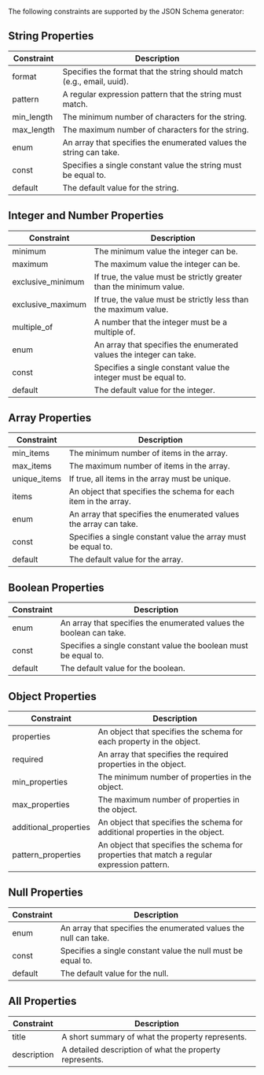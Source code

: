 The following constraints are supported by the JSON Schema generator:

## String Properties

| Constraint    |   Description |
|---------------|---------------|
| format        |   Specifies the format that the string should match (e.g., email, uuid). |
| pattern       |	A regular expression pattern that the string must match. |
| min_length    |	The minimum number of characters for the string. |
| max_length	|   The maximum number of characters for the string. |
| enum          |	An array that specifies the enumerated values the string can take. |
| const         |	Specifies a single constant value the string must be equal to. |
| default       |	The default value for the string. |

## Integer and Number Properties
| Constraint            |	Description |
|-----------------------|---------------|
| minimum               |	The minimum value the integer can be. |
| maximum               |	The maximum value the integer can be. |
| exclusive_minimum     |	If true, the value must be strictly greater than the minimum value. |
| exclusive_maximum     |	If true, the value must be strictly less than the maximum value. |
| multiple_of           |	A number that the integer must be a multiple of. |
| enum                  |	An array that specifies the enumerated values the integer can take. |
| const                 |	Specifies a single constant value the integer must be equal to. |
| default               |	The default value for the integer. |


## Array Properties
| Constraint            |	Description |
|-----------------------|---------------|
| min_items             |	The minimum number of items in the array. |
| max_items             |	The maximum number of items in the array. |
| unique_items          |	If true, all items in the array must be unique. |
| items                 |	An object that specifies the schema for each item in the array. |
| enum                  |	An array that specifies the enumerated values the array can take. |
| const                 |	Specifies a single constant value the array must be equal to. |
| default               |	The default value for the array. |


## Boolean Properties
| Constraint            |	Description |
|-----------------------|---------------|
| enum                  |	An array that specifies the enumerated values the boolean can take. |
| const                 |	Specifies a single constant value the boolean must be equal to. |
| default               |	The default value for the boolean. |

## Object Properties

| Constraint            |	Description |
|-----------------------|---------------|
| properties            |	An object that specifies the schema for each property in the object. |
| required              |	An array that specifies the required properties in the object. |
| min_properties        |	The minimum number of properties in the object. |
| max_properties        |	The maximum number of properties in the object. |
| additional_properties |	An object that specifies the schema for additional properties in the object. |
| pattern_properties    |	An object that specifies the schema for properties that match a regular expression pattern. |

## Null Properties
| Constraint            |	Description |
|-----------------------|---------------|
| enum                  |	An array that specifies the enumerated values the null can take. |
| const                 |	Specifies a single constant value the null must be equal to. |
| default               |	The default value for the null. |


## All Properties 
| Constraint    |	Description |
|---------------|---------------|
| title         |	A short summary of what the property represents. |
| description   |	A detailed description of what the property represents. |
